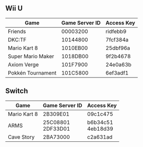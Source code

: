 ## Wii U
| Game | Game Server ID | Access Key |
| --- | --- | --- |
| Friends | 00003200 | ridfebb9 |
| DKC:TF | 10144800 | 7fcf384a |
| Mario Kart 8 | 1010EB00 | 25dbf96a |
| Super Mario Maker | 1018DB00 | 9f2b4678 |
| Axiom Verge | 101F7900 | 24e0a63b |
| Pokkén Tournament | 101C5800 | 6ef3adf1 |

## Switch
| Game | Game Server ID | Access Key |
| --- | --- | --- |
| Mario Kart 8 | 2B309E01 | 09c1c475 |
| ARMS | 25C08801<br>2DF33D01 | b6b34c51<br>4eb18d39 |
| Cave Story | 2BA73000 | c2a631ad |